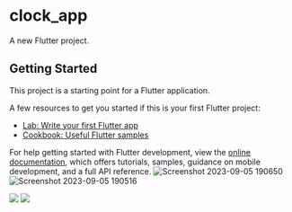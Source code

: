 # clock_app

A new Flutter project.

## Getting Started

This project is a starting point for a Flutter application.

A few resources to get you started if this is your first Flutter project:

- [Lab: Write your first Flutter app](https://docs.flutter.dev/get-started/codelab)
- [Cookbook: Useful Flutter samples](https://docs.flutter.dev/cookbook)

For help getting started with Flutter development, view the
[online documentation](https://docs.flutter.dev/), which offers tutorials,
samples, guidance on mobile development, and a full API reference.
![Screenshot 2023-09-05 190650](https://github.com/HarshilMoradiya1244/clock_app/assets/142592789/8f5dd179-b5a3-4c87-a672-f9f41010eb3a)
![Screenshot 2023-09-05 190516](https://github.com/HarshilMoradiya1244/clock_app/assets/142592789/cb551516-03e9-4277-a304-b2ea18bff37d)
<p>
  <img src = "https://github.com/HarshilMoradiya1244/clock_app/assets/142592789/8f5dd179-b5a3-4c87-a672-f9f41010eb3a">
  <img src = "https://github.com/HarshilMoradiya1244/clock_app/assets/142592789/cb551516-03e9-4277-a304-b2ea18bff37d">
</p>
